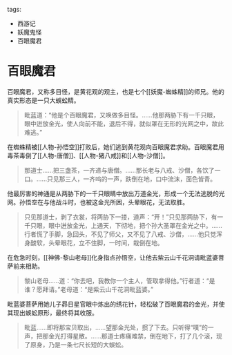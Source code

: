 tags:
  - 西游记
  - 妖魔鬼怪
  - 百眼魔君

# 百眼魔君

百眼魔君，又称多目怪，是黄花观的观主，也是七个[[妖魔-蜘蛛精]]的师兄。他的真实形态是一只大蜈蚣精。

> 毗蓝道：“他是个百眼魔君，又唤做多目怪。……他那两胁下有一千只眼，眼中迸放金光，使人向前不能，退后不得，就似罩在无形的光网之中，故此难逃。”

在蜘蛛精被[[人物-孙悟空]]打败后，她们逃到黄花观向百眼魔君求助。百眼魔君用毒茶毒倒了[[人物-唐僧]]、[[人物-猪八戒]]和[[人物-沙僧]]。

> 那道士……把三盏茶，一齐递与唐僧。……那长老与八戒、沙僧，各饮了一口。……只见那三人，一齐呜的一声，跌倒在地，口中流沫，面色皆青。

他最厉害的神通是从两胁下的一千只眼睛中放出万道金光，形成一个无法逃脱的光网。孙悟空在与他战斗时，也被这金光所困，头晕眼花，无法取胜。

> 只见那道士，剥了衣裳，将两胁下一搂，道声：“开！”只见那两胁下，有一千只眼，眼中迸放金光，上通天，下彻地，把个孙大圣罩在金光之中。……行者慌了手脚，急回头，不见了师父，又不见了八戒、沙僧，……他只觉浑身酸软，头晕眼花，立不住脚，一时间，栽倒在地。

在危急时刻，[[神佛-黎山老母]]化身指点孙悟空，让他去紫云山千花洞请毗蓝婆菩萨前来相助。

> 黎山老母……道：“你去吧，我教你一个主人，管取拿得他。”行者道：“是谁？愿拜请。”老母道：“是紫云山千花洞毗蓝婆。”

毗蓝婆菩萨用她儿子昴日星官眼中炼出的绣花针，轻松破了百眼魔君的金光，并使其现出蜈蚣原形，最终将其收服。

> 毗蓝……即将那宝贝取出，……望那金光处，掼了下去。只听得“噗”的一声，把那金光打得星散。……那道士疼痛难禁，倒在地下，打了几个滚，现了原身，乃是一条七尺长短的大蜈蚣。
